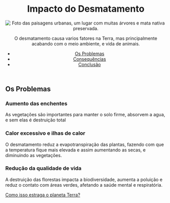 <!DOCTYPE html>
<html lang="pt-br">
<head>
    <meta charset="UTF-8">
    <meta name="viewport" content="width=device-width, initial-scale=1.0">
    <title>Impacto do desmatamento</title>
    <link rel="stylesheet" href="style.css">
</head>
<body>
    <header>
        <h1>Impacto do Desmatamento</h1>
        <img src="paisagem-urbana.jpg" alt="Foto das paisagens urbanas, um lugar com muitas árvores e mata nativa preservada.">
        <p>O desmatamento causa varios fatores na Terra, mas principalmente acabando com o meio ambiente, e vida de animais.</p>
        <nav>
            <ul>
                <li><a href="#problemas">Os Problemas</a></li>
                <li><a href="#consequencias">Consequências</a></li>
                <li><a href="#conclusao">Conclusão</a></li>
            </ul>
        </nav>
    </header>

<main>
        <section id="problemas" class="conteudo">
            <h2>Os Problemas</h2>
            <article>
                <h3>Aumento das enchentes</h3>
                <p>As vegetações são importantes para manter o solo firme, absorvem a agua, e sem elas é destruição total</p>
            </article>

<article>
   <h3>Calor excessivo e ilhas de calor</h3>
                <p>O desmatamento reduz a evapotranspiração das plantas, fazendo com que a temperatura fique mais elevada e assim aumentando as secas, e diminuindo as vegetações.</p>
            </article>

<article>
                <h3>Redução da qualidade de vida</h3>
                <p>A destruição das florestas impacta a biodiversidade, aumenta a poluição e reduz o contato com áreas verdes, afetando a saúde mental e respiratória.</p>
            </article>

 <a href="https://www.youtube.com/watch?v=zkQu0QNcWjA" class="cta-button" target="_blank">Como isso estraga o planeta Terra? <i class="fa-solid fa-arrow-up-right-from-square" style="color: var(--text-color);"></i></a>
        </section>
